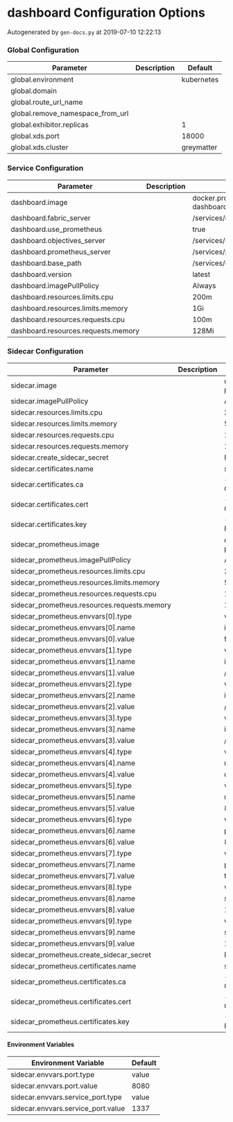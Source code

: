 # dashboard Configuration Options

Autogenerated by `gen-docs.py` at 2019-07-10 12:22:13

### Global Configuration

|           Parameter            |Description| Default  |
|--------------------------------|-----------|----------|
|global.environment              |           |kubernetes|
|global.domain                   |           |          |
|global.route_url_name           |           |          |
|global.remove_namespace_from_url|           |          |
|global.exhibitor.replicas       |           |         1|
|global.xds.port                 |           |     18000|
|global.xds.cluster              |           |greymatter|

### Service Configuration

|             Parameter             |Description|                                             Default                                              |
|-----------------------------------|-----------|--------------------------------------------------------------------------------------------------|
|dashboard.image                    |           |docker.production.deciphernow.com/deciphernow/gm-dashboard:{{ $.Values.global.dashboard.version }}|
|dashboard.fabric_server            |           |/services/catalog/0.3.6/                                                                          |
|dashboard.use_prometheus           |           |true                                                                                              |
|dashboard.objectives_server        |           |/services/slo/0.4.0/                                                                              |
|dashboard.prometheus_server        |           |/services/prometheus/2.7.1/api/v1/                                                                |
|dashboard.base_path                |           |/services/dashboard/latest/                                                                       |
|dashboard.version                  |           |latest                                                                                            |
|dashboard.imagePullPolicy          |           |Always                                                                                            |
|dashboard.resources.limits.cpu     |           |200m                                                                                              |
|dashboard.resources.limits.memory  |           |1Gi                                                                                               |
|dashboard.resources.requests.cpu   |           |100m                                                                                              |
|dashboard.resources.requests.memory|           |128Mi                                                                                             |

### Sidecar Configuration

|                 Parameter                  |Description|                             Default                             |
|--------------------------------------------|-----------|-----------------------------------------------------------------|
|sidecar.image                               |           |docker.production.deciphernow.com/deciphernow/gm-proxy:0.7.1     |
|sidecar.imagePullPolicy                     |           |Always                                                           |
|sidecar.resources.limits.cpu                |           |200m                                                             |
|sidecar.resources.limits.memory             |           |512Mi                                                            |
|sidecar.resources.requests.cpu              |           |100m                                                             |
|sidecar.resources.requests.memory           |           |128Mi                                                            |
|sidecar.create_sidecar_secret               |           |False                                                            |
|sidecar.certificates.name                   |           |sidecar                                                          |
|sidecar.certificates.ca                     |           |-----BEGIN CERTIFICATE----- ... -----END CERTIFICATE-----        |
|sidecar.certificates.cert                   |           |-----BEGIN CERTIFICATE----- ... -----END CERTIFICATE-----        |
|sidecar.certificates.key                    |           |-----BEGIN RSA PRIVATE KEY----- ... -----END RSA PRIVATE KEY-----|
|sidecar_prometheus.image                    |           |docker.production.deciphernow.com/deciphernow/gm-proxy:0.7.1     |
|sidecar_prometheus.imagePullPolicy          |           |Always                                                           |
|sidecar_prometheus.resources.limits.cpu     |           |200m                                                             |
|sidecar_prometheus.resources.limits.memory  |           |512Mi                                                            |
|sidecar_prometheus.resources.requests.cpu   |           |100m                                                             |
|sidecar_prometheus.resources.requests.memory|           |128Mi                                                            |
|sidecar_prometheus.envvars[0].type          |           |value                                                            |
|sidecar_prometheus.envvars[0].name          |           |ingress_use_tls                                                  |
|sidecar_prometheus.envvars[0].value         |           |false                                                            |
|sidecar_prometheus.envvars[1].type          |           |value                                                            |
|sidecar_prometheus.envvars[1].name          |           |ingress_ca_cert_path                                             |
|sidecar_prometheus.envvars[1].value         |           |/etc/proxy/tls/sidecar/ca.crt                                    |
|sidecar_prometheus.envvars[2].type          |           |value                                                            |
|sidecar_prometheus.envvars[2].name          |           |ingress_cert_path                                                |
|sidecar_prometheus.envvars[2].value         |           |/etc/proxy/tls/sidecar/server.crt                                |
|sidecar_prometheus.envvars[3].type          |           |value                                                            |
|sidecar_prometheus.envvars[3].name          |           |ingress_key_path                                                 |
|sidecar_prometheus.envvars[3].value         |           |/etc/proxy/tls/sidecar/server.key                                |
|sidecar_prometheus.envvars[4].type          |           |value                                                            |
|sidecar_prometheus.envvars[4].name          |           |metrics_key_function                                             |
|sidecar_prometheus.envvars[4].value         |           |depth                                                            |
|sidecar_prometheus.envvars[5].type          |           |value                                                            |
|sidecar_prometheus.envvars[5].name          |           |metrics_port                                                     |
|sidecar_prometheus.envvars[5].value         |           |8081                                                             |
|sidecar_prometheus.envvars[6].type          |           |value                                                            |
|sidecar_prometheus.envvars[6].name          |           |port                                                             |
|sidecar_prometheus.envvars[6].value         |           |8080                                                             |
|sidecar_prometheus.envvars[7].type          |           |value                                                            |
|sidecar_prometheus.envvars[7].name          |           |proxy_dynamic                                                    |
|sidecar_prometheus.envvars[7].value         |           |true                                                             |
|sidecar_prometheus.envvars[8].type          |           |value                                                            |
|sidecar_prometheus.envvars[8].name          |           |service_host                                                     |
|sidecar_prometheus.envvars[8].value         |           |127.0.0.1                                                        |
|sidecar_prometheus.envvars[9].type          |           |value                                                            |
|sidecar_prometheus.envvars[9].name          |           |service_port                                                     |
|sidecar_prometheus.envvars[9].value         |           |1337                                                             |
|sidecar_prometheus.create_sidecar_secret    |           |False                                                            |
|sidecar_prometheus.certificates.name        |           |sidecar                                                          |
|sidecar_prometheus.certificates.ca          |           |-----BEGIN CERTIFICATE----- ... -----END CERTIFICATE-----        |
|sidecar_prometheus.certificates.cert        |           |-----BEGIN CERTIFICATE----- ... -----END CERTIFICATE-----        |
|sidecar_prometheus.certificates.key         |           |-----BEGIN RSA PRIVATE KEY----- ... -----END RSA PRIVATE KEY-----|

#### Environment Variables

|       Environment Variable       |Default|
|----------------------------------|-------|
|sidecar.envvars.port.type         |value  |
|sidecar.envvars.port.value        |8080   |
|sidecar.envvars.service_port.type |value  |
|sidecar.envvars.service_port.value|1337   |

